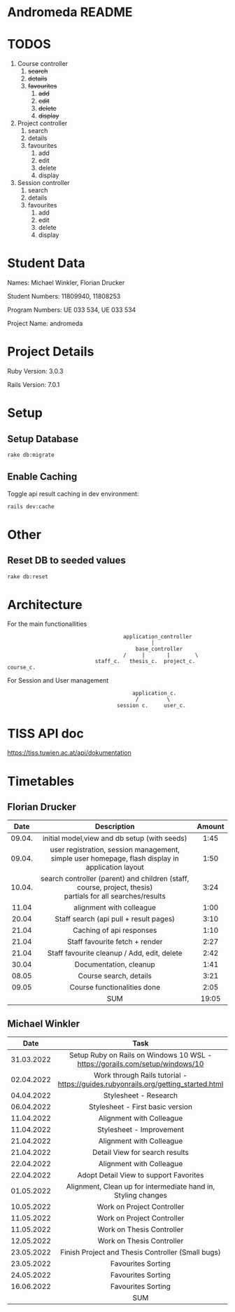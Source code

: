 # Andromeda README

<!--- This README would normally document whatever steps are necessary to get the
application up and running.

Things you may want to cover:

* Ruby version

* System dependencies

* Configuration

* Database creation

* Database initialization

* How to run the test suite

* Services (job queues, cache servers, search engines, etc.)

* Deployment instructions

* ... --->

# TODOS

1. Course controller
   1. ~~search~~
   2. ~~details~~
   3. ~~favourites~~
      1. ~~add~~
      2. ~~edit~~
      3. ~~delete~~
      4. ~~display~~
2. Project controller
    1. search
    2. details
    3. favourites
        1. add
        2. edit
        3. delete
        4. display
3. Session controller
    1. search
    2. details
    3. favourites
        1. add
        2. edit
        3. delete
        4. display


# Student Data

Names: Michael Winkler, Florian Drucker

Student Numbers: 11809940, 11808253

Program Numbers: UE 033 534, UE 033 534

Project Name: andromeda

# Project Details

Ruby Version: 3.0.3

Rails Version: 7.0.1


# Setup

## Setup Database

```sh
rake db:migrate
```

## Enable Caching

Toggle api result caching in dev environment:
```sh
rails dev:cache
```

# Other

## Reset DB to seeded values
```sh
rake db:reset
```


# Architecture
For the main functionallities

                                         application_controller
                                                  |
                                             base_controller
                                         /     |       |        \
                                staff_c.   thesis_c.  project_c.  course_c.

For Session and User management

                                            application_c.
                                             /         \
                                       session c.     user_c.
# TISS API doc

https://tiss.tuwien.ac.at/api/dokumentation



# Timetables

## Florian Drucker

|  Date  |                                                   Description                                                   | Amount |
|:------:|:---------------------------------------------------------------------------------------------------------------:|:------:|
| 09.04. |                                  initial model,view and db setup (with seeds)                                   |  1:45  |
| 09.04. |        user registration, session management, simple user homepage, flash display in application layout         |  1:50  |
| 10.04. | search controller (parent) and children (staff, course, project, thesis) <br/>partials for all searches/results |  3:24  |
| 11.04  |                                            alignment with colleague                                             |  1:00  |
| 20.04  |                                     Staff search (api pull + result pages)                                      |  3:10  |
| 21.04  |                                            Caching of api responses                                             |  1:10  |
| 21.04  |                                         Staff favourite fetch + render                                          |  2:27  |
| 21.04  |                                   Staff favourite cleanup / Add, edit, delete                                   |  2:42  |
| 30.04  |                                             Documentation, cleanup                                              |  1:41  |
| 08.05  |                                             Course search, details                                              |  3:21  |
| 09.05  |                     Course functionalities done                                                                 |  2:05  |
|        |                                                       SUM                                                       | 19:05  |
## Michael Winkler

|    Date     |                                       Task                                        | Amount |
|:-----------:|:---------------------------------------------------------------------------------:|:------:|
| 31.03.2022  |   Setup Ruby on Rails on Windows 10 WSL - https://gorails.com/setup/windows/10    |   1h   |
| 02.04.2022  | Work through Rails tutorial - https://guides.rubyonrails.org/getting_started.html |   2h   |
| 04.04.2022  |                               Stylesheet - Research                               |   1h   |
| 06.04.2022  |                         Stylesheet - First basic version                          |  1.5h  |
| 11.04.2022  |                             Alignment with Colleague                              |   1h   |
| 11.04.2022  |                             Stylesheet - Improvement                              |   2h   |
| 21.04.2022  |                             Alignment with Colleague                              |   1h   |
| 21.04.2022  |                          Detail View for search results                           |  2.5h  |
| 22.04.2022  |                             Alignment with Colleague                              |  0.5h  |
| 22.04.2022  |                      Adopt Detail View to support Favorites                       |  1.5h  |
| 01.05.2022  |           Alignment, Clean up for intermediate hand in, Styling changes           |   1h   |
| 10.05.2022  |                            Work on Project Controller                             |  1.5h  |
| 11.05.2022  |                            Work on Project Controller                             |   3h   |
| 11.05.2022  |                             Work on Thesis Controller                             |  1.5h  |
| 12.05.2022  |                             Work on Thesis Controller                             |   3h   |
| 23.05.2022  |                 Finish Project and Thesis Controller (Small bugs)                 |  1.5h  |
| 23.05.2022  |                                Favourites Sorting                                 |   2h   |
| 24.05.2022  |                                Favourites Sorting                                 |   1h   |
| 16.06.2022  |                                Favourites Sorting                                 |  1.5h  |
|             |                                        SUM                                        |  30h   |

